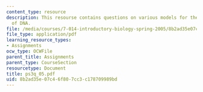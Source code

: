```yaml
---
content_type: resource
description: This resourse contains questions on various models for the structure
  of DNA.
file: /media/courses/7-014-introductory-biology-spring-2005/8b2ad35e07c46f807cc3c178709989bd_ps3q_05.pdf
file_type: application/pdf
learning_resource_types:
- Assignments
ocw_type: OCWFile
parent_title: Assignments
parent_type: CourseSection
resourcetype: Document
title: ps3q_05.pdf
uid: 8b2ad35e-07c4-6f80-7cc3-c178709989bd
---
```

